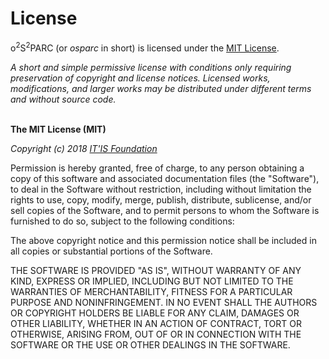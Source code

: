 # License

o<sup>2</sup>S<sup>2</sup>PARC (or *osparc* in short) is licensed under the [MIT License](https://opensource.org/licenses/MIT).

*A short and simple permissive license with conditions only requiring preservation of copyright and license notices. Licensed works, modifications, and larger works may be distributed under different terms and without source code.*
<br/><br/>

**The MIT License (MIT)**

*Copyright (c) 2018 [IT'IS Foundation](https://itis.swiss)*

Permission is hereby granted, free of charge, to any person obtaining a copy
of this software and associated documentation files (the "Software"), to deal
in the Software without restriction, including without limitation the rights
to use, copy, modify, merge, publish, distribute, sublicense, and/or sell
copies of the Software, and to permit persons to whom the Software is
furnished to do so, subject to the following conditions:

The above copyright notice and this permission notice shall be included in all
copies or substantial portions of the Software.

THE SOFTWARE IS PROVIDED "AS IS", WITHOUT WARRANTY OF ANY KIND, EXPRESS OR
IMPLIED, INCLUDING BUT NOT LIMITED TO THE WARRANTIES OF MERCHANTABILITY,
FITNESS FOR A PARTICULAR PURPOSE AND NONINFRINGEMENT. IN NO EVENT SHALL THE
AUTHORS OR COPYRIGHT HOLDERS BE LIABLE FOR ANY CLAIM, DAMAGES OR OTHER
LIABILITY, WHETHER IN AN ACTION OF CONTRACT, TORT OR OTHERWISE, ARISING FROM,
OUT OF OR IN CONNECTION WITH THE SOFTWARE OR THE USE OR OTHER DEALINGS IN THE
SOFTWARE.
